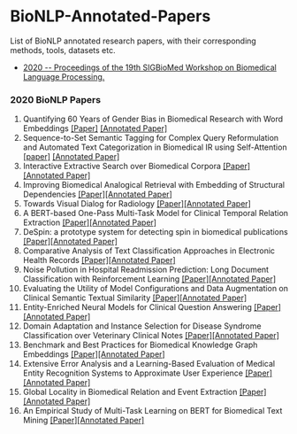 # BioNLP-Annotated-Papers
List of BioNLP annotated research papers, with their corresponding methods, tools, datasets etc.

- [ 2020 -- Proceedings of the 19th SIGBioMed Workshop on Biomedical Language Processing. ](#2020)

<a name="2020"></a>
### 2020 BioNLP Papers
1. Quantifying 60 Years of Gender Bias in Biomedical Research with Word Embeddings [[Paper]](https://www.aclweb.org/anthology/2020.bionlp-1.1.pdf) [[Annotated Paper]](https://github.com/asad1996172/BioNLP-Annotated-Papers/blob/main/2020/1_2020_Quantifying_60_Years_of_Gender_Bias_in_Biomedical_Research_with_Word_Embeddings.pdf)
1. Sequence-to-Set Semantic Tagging for Complex Query Reformulation and Automated Text Categorization in Biomedical IR using Self-Attention [[paper]](https://www.aclweb.org/anthology/2020.bionlp-1.2.pdf) [[Annotated Paper]](https://github.com/asad1996172/BioNLP-Annotated-Papers/blob/main/2020/2_2020_Sequence-to-Set%20Semantic%20Tagging%20for%20Complex%20Query%20Reformulation%20and%20Automated%20Text%20Categorization%20in%20Biomedical%20IR%20using%20Self-Attention.pdf)
1. Interactive Extractive Search over Biomedical Corpora [[Paper]](https://www.aclweb.org/anthology/2020.bionlp-1.3.pdf)[[Annotated Paper]](https://github.com/asad1996172/BioNLP-Annotated-Papers/blob/main/2020/3_2020_Interactive%20Extractive%20Search%20over%20Biomedical%20Corpora.pdf)
1. Improving Biomedical Analogical Retrieval with Embedding of Structural Dependencies [[Paper]](https://www.aclweb.org/anthology/2020.bionlp-1.3.pdf)[[Annotated Paper]](https://github.com/asad1996172/BioNLP-Annotated-Papers/blob/main/2020/4_2020_Improving%20Biomedical%20Analogical%20Retrieval%20with%20Embedding%20of%20Structural%20Dependencies%202.pdf)
1. Towards Visual Dialog for Radiology [[Paper]](https://www.aclweb.org/anthology/2020.bionlp-1.6.pdf)[[Annotated Paper]](https://github.com/asad1996172/BioNLP-Annotated-Papers/blob/main/2020/5_2020_Towards%20Visual%20Dialog%20for%20Radiology%202.pdf)
1. A BERT-based One-Pass Multi-Task Model for Clinical Temporal Relation Extraction [[Paper]](https://www.aclweb.org/anthology/2020.bionlp-1.7.pdf)[[Annotated Paper]](https://github.com/asad1996172/BioNLP-Annotated-Papers/blob/main/2020/6_2020_A%20BERT-based%20One-Pass%20Multi-Task%20Model%20for%20Clinical%20Temporal%20Relation%20Extraction%202.pdf)
1. DeSpin: a prototype system for detecting spin in biomedical publications [[Paper]](https://www.aclweb.org/anthology/2020.bionlp-1.5.pdf)[[Annotated Paper]](https://github.com/asad1996172/BioNLP-Annotated-Papers/blob/main/2020/7_2020_DeSpin-%20a%20prototype%20system%20for%20detecting%20spin%20in%20biomedical%20publications%202.pdf)
1. Comparative Analysis of Text Classification Approaches in Electronic Health Records [[Paper]](https://www.aclweb.org/anthology/2020.bionlp-1.9.pdf)[[Annotated Paper]](https://github.com/asad1996172/BioNLP-Annotated-Papers/blob/main/2020/8_2020_Comparative%20Analysis%20of%20Text%20Classification%20Approaches%20in%20Electronic%20Health%20Records.pdf)
1. Noise Pollution in Hospital Readmission Prediction: Long Document Classification with Reinforcement Learning [[Paper]](https://www.aclweb.org/anthology/2020.bionlp-1.10.pdf)[[Annotated Paper]](https://github.com/asad1996172/BioNLP-Annotated-Papers/blob/main/2020/9_2020_Noise%20Pollution%20in%20Hospital%20Readmission%20Prediction-%20Long%20Document%20Classification%20with%20Reinforcement%20Learning.pdf)
1. Evaluating the Utility of Model Configurations and Data Augmentation on Clinical Semantic Textual Similarity [[Paper]](https://www.aclweb.org/anthology/2020.bionlp-1.11.pdf)[[Annotated Paper]](https://github.com/asad1996172/BioNLP-Annotated-Papers/blob/main/2020/10_2020_Evaluating%20the%20Utility%20of%20Model%20Configurations%20and%20Data%20Augmentation%20on%20Clinical%20Semantic%20Textual%20Similarity.pdf)
1. Entity-Enriched Neural Models for Clinical Question Answering [[Paper]](https://www.aclweb.org/anthology/2020.bionlp-1.12.pdf)[[Annotated Paper]](https://github.com/asad1996172/BioNLP-Annotated-Papers/blob/main/2020/11_2020_Entity-Enriched%20Neural%20Models%20for%20Clinical%20Question%20Answering.pdf)
1. Domain Adaptation and Instance Selection for Disease Syndrome Classification over Veterinary Clinical Notes [[Paper]](https://www.aclweb.org/anthology/2020.bionlp-1.17.pdf)[[Annotated Paper]](https://github.com/asad1996172/BioNLP-Annotated-Papers/blob/main/2020/12_2020_Domain%20Adaptation%20and%20Instance%20Selection%20for%20Disease%20Syndrome%20Classification%20over%20Veterinary%20Clinical%20Notes.pdf)
1. Benchmark and Best Practices for Biomedical Knowledge Graph Embeddings [[Paper]](https://www.aclweb.org/anthology/2020.bionlp-1.18.pdf)[[Annotated Paper]](https://github.com/asad1996172/BioNLP-Annotated-Papers/blob/main/2020/13_2020_Benchmark%20and%20Best%20Practices%20for%20Biomedical%20Knowledge%20Graph%20Embeddings.pdf)
1. Extensive Error Analysis and a Learning-Based Evaluation of Medical Entity Recognition Systems to Approximate User Experience [[Paper]](https://www.aclweb.org/anthology/2020.bionlp-1.19.pdf)[[Annotated Paper]](https://github.com/asad1996172/BioNLP-Annotated-Papers/blob/main/2020/14_2020_Extensive%20Error%20Analysis%20and%20a%20Learning-Based%20Evaluation%20of%20Medical%20Entity%20Recognition%20Systems%20to%20Approximate%20User%20Experience.pdf)
1. Global Locality in Biomedical Relation and Event Extraction [[Paper]](https://www.aclweb.org/anthology/2020.bionlp-1.21.pdf)[[Annotated Paper]](https://github.com/asad1996172/BioNLP-Annotated-Papers/blob/main/2020/15_2020_Global%20Locality%20in%20Biomedical%20Relation%20and%20Event%20Extraction.pdf)
1. An Empirical Study of Multi-Task Learning on BERT for Biomedical Text Mining [[Paper]](https://www.aclweb.org/anthology/2020.bionlp-1.22.pdf)[[Annotated Paper]](https://github.com/asad1996172/BioNLP-Annotated-Papers/blob/main/2020/16_2020_An%20Empirical%20Study%20of%20Multi-Task%20Learning%20on%20BERT%20for%20Biomedical%20Text%20Mining.pdf)
